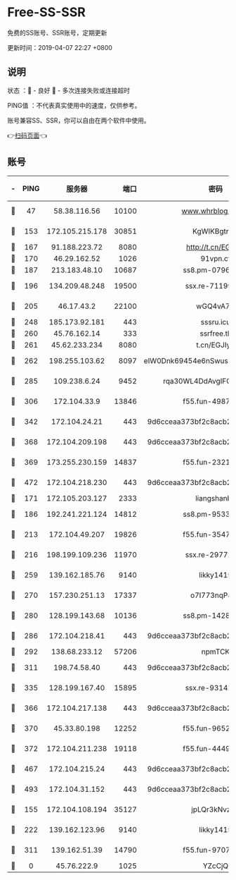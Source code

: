 # Free-SS-SSR

免费的SS账号、SSR账号，定期更新

更新时间：2019-04-07 22:27 +0800

## 说明

状态     ：🙂 - 良好 🙁 - 多次连接失败或连接超时

PING值   ：不代表真实使用中的速度，仅供参考。

账号兼容SS、SSR，你可以自由在两个软件中使用。

👉[扫码页面](https://liesauer.github.io/Free-SS-SSR/)👈

## 账号

|-|PING|服务器|端口|密码|加密方式|区域|
|:----:|:----:|:-----:|-----:|:----:|:----:|:----:|
|🙂|47|58.38.116.56|10100|www.whrblog.online|aes-256-cfb|CN|
|🙂|153|172.105.215.178|30851|KgWIKBgtrjzT|aes-256-cfb|JP|
|🙂|167|91.188.223.72|8080|http://t.cn/EGJIyrl|rc4-md5|RU|
|🙂|170|46.29.162.52|1026|91vpn.cf|rc4-md5|RU|
|🙂|187|213.183.48.10|10687|ss8.pm-07968804|rc4-md5|RU|
|🙂|196|134.209.48.248|19500|ssx.re-71199859|aes-256-cfb|US|
|🙂|205|46.17.43.2|22100|wGQ4vA7D|aes-256-gcm|RU|
|🙂|248|185.173.92.181|443|sssru.icu|rc4-md5|RU|
|🙂|260|45.76.162.14|333|ssrfree.tk|rc4|SG|
|🙂|261|45.62.233.234|8080|t.cn/EGJIyrl|rc4-md5|CA|
|🙂|262|198.255.103.62|8097|eIW0Dnk69454e6nSwuspv9DmS201tQ0D|aes-256-cfb|US|
|🙂|285|109.238.6.24|9452|rqa30WL4DdAvgIFG6Fs3znzTa|aes-256-cfb|FR|
|🙂|306|172.104.33.9|13846|f55.fun-49871039|aes-256-cfb|SG|
|🙂|342|172.104.24.21|443|9d6cceaa373bf2c8acb22e60b6a58be6|aes-256-cfb|US|
|🙂|368|172.104.209.198|443|9d6cceaa373bf2c8acb22e60b6a58be6|aes-256-cfb|US|
|🙂|369|173.255.230.159|14837|f55.fun-23212230|aes-256-cfb|US|
|🙂|472|172.104.218.230|443|9d6cceaa373bf2c8acb22e60b6a58be6|aes-256-cfb|US|
|🙂|171|172.105.203.127|2333|liangshanbo|chacha20|JP|
|🙂|186|192.241.221.124|14812|ss8.pm-95331690|aes-256-cfb|US|
|🙂|213|172.104.49.207|19826|f55.fun-35476312|aes-256-cfb|SG|
|🙂|216|198.199.109.236|11970|ssx.re-29772885|aes-256-cfb|US|
|🙂|259|139.162.185.76|9140|likky1415|aes-256-cfb|DE|
|🙂|270|157.230.251.13|17337|o7I773nqP8ug|aes-256-cfb|SG|
|🙂|280|128.199.143.68|10136|ss8.pm-14281446|aes-256-cfb|SG|
|🙂|286|172.104.218.41|443|9d6cceaa373bf2c8acb22e60b6a58be6|aes-256-cfb|US|
|🙂|292|138.68.233.12|57206|npmTCK|rc4-md5|US|
|🙂|311|198.74.58.40|443|9d6cceaa373bf2c8acb22e60b6a58be6|aes-256-cfb|US|
|🙂|335|128.199.167.40|15895|ssx.re-93142240|aes-256-cfb|SG|
|🙂|366|172.104.217.138|443|9d6cceaa373bf2c8acb22e60b6a58be6|aes-256-cfb|US|
|🙂|370|45.33.80.198|12252|f55.fun-96521268|aes-256-cfb|US|
|🙂|372|172.104.211.238|19118|f55.fun-44497695|aes-256-cfb|US|
|🙂|467|172.104.215.24|443|9d6cceaa373bf2c8acb22e60b6a58be6|aes-256-cfb|US|
|🙂|493|172.104.31.152|443|9d6cceaa373bf2c8acb22e60b6a58be6|aes-256-cfb|US|
|🙁|155|172.104.108.194|35127|jpLQr3kNvzJG|aes-256-cfb|JP|
|🙁|222|139.162.123.96|9140|likky1415|aes-256-cfb|JP|
|🙁|311|139.162.51.39|14790|f55.fun-97070038|aes-256-cfb|SG|
|🙁|0|45.76.222.9|1025|YZcCjQ|rc4-md5|JP|
